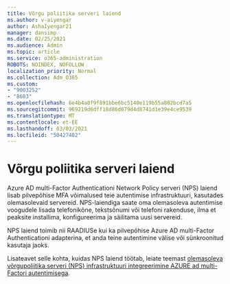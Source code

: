 ```yaml
---
title: Võrgu poliitika serveri laiend
ms.author: v-aiyengar
author: AshaIyengar21
manager: dansimp
ms.date: 02/25/2021
ms.audience: Admin
ms.topic: article
ms.service: o365-administration
ROBOTS: NOINDEX, NOFOLLOW
localization_priority: Normal
ms.collection: Adm_O365
ms.custom:
- "9003252"
- "8603"
ms.openlocfilehash: 6e4b4a0f9f891bbe6bc5140e119b55a802bcd7a5
ms.sourcegitcommit: 969219d6dff18d86d679d4d8741d1e39e4ce9539
ms.translationtype: MT
ms.contentlocale: et-EE
ms.lasthandoff: 03/03/2021
ms.locfileid: "50427402"
---
```

# <a name="network-policy-server-extension"></a>Võrgu poliitika serveri laiend

Azure AD multi-Factor Authenticationi Network Policy serveri (NPS) laiend lisab pilvepõhise MFA võimalused teie autentimise infrastruktuuri, kasutades olemasolevaid servereid. NPS-laiendiga saate oma olemasoleva autentimise voogudele lisada telefonikõne, tekstsõnumi või telefoni rakenduse, ilma et peaksite installima, konfigureerima ja säilitama uusi servereid.

NPS laiend toimib nii RAADIUSe kui ka pilvepõhise Azure AD multi-Factor Authenticationi adapterina, et anda teine autentimine välise või sünkroonitud kasutaja jaoks.

Lisateavet selle kohta, kuidas NPS laiend töötab, leiate teemast [olemasoleva võrgupoliitika serveri (NPS) infrastruktuuri integreerimine AZURE ad multi-Factori autentimisega](https://docs.microsoft.com/azure/active-directory/authentication/howto-mfa-nps-extension).
